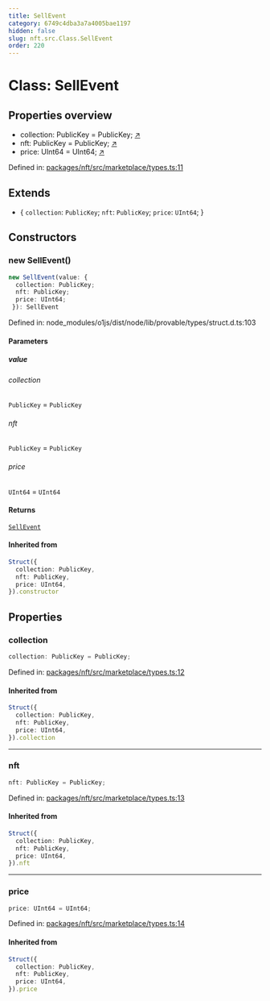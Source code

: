 ```yaml
---
title: SellEvent
category: 6749c4dba3a7a4005bae1197
hidden: false
slug: nft.src.Class.SellEvent
order: 220
---
```


# Class: SellEvent

## Properties overview

- collection:  PublicKey = PublicKey; [↗](#collection)
- nft:  PublicKey = PublicKey; [↗](#nft)
- price:  UInt64 = UInt64; [↗](#price)

Defined in: [packages/nft/src/marketplace/types.ts:11](https://github.com/zkcloudworker/minatokens-lib/blob/main/packages/nft/src/marketplace/types.ts#L11)

## Extends

- \{
  `collection`: `PublicKey`;
  `nft`: `PublicKey`;
  `price`: `UInt64`;
 \}

## Constructors

### new SellEvent()

```ts
new SellEvent(value: {
  collection: PublicKey;
  nft: PublicKey;
  price: UInt64;
 }): SellEvent
```

Defined in: node\_modules/o1js/dist/node/lib/provable/types/struct.d.ts:103

#### Parameters

##### value

###### collection

`PublicKey` = `PublicKey`

###### nft

`PublicKey` = `PublicKey`

###### price

`UInt64` = `UInt64`

#### Returns

[`SellEvent`](nftsrcclasssellevent)

#### Inherited from

```ts
Struct({
  collection: PublicKey,
  nft: PublicKey,
  price: UInt64,
}).constructor
```

## Properties

### collection

```ts
collection: PublicKey = PublicKey;
```

Defined in: [packages/nft/src/marketplace/types.ts:12](https://github.com/zkcloudworker/minatokens-lib/blob/main/packages/nft/src/marketplace/types.ts#L12)

#### Inherited from

```ts
Struct({
  collection: PublicKey,
  nft: PublicKey,
  price: UInt64,
}).collection
```

***

### nft

```ts
nft: PublicKey = PublicKey;
```

Defined in: [packages/nft/src/marketplace/types.ts:13](https://github.com/zkcloudworker/minatokens-lib/blob/main/packages/nft/src/marketplace/types.ts#L13)

#### Inherited from

```ts
Struct({
  collection: PublicKey,
  nft: PublicKey,
  price: UInt64,
}).nft
```

***

### price

```ts
price: UInt64 = UInt64;
```

Defined in: [packages/nft/src/marketplace/types.ts:14](https://github.com/zkcloudworker/minatokens-lib/blob/main/packages/nft/src/marketplace/types.ts#L14)

#### Inherited from

```ts
Struct({
  collection: PublicKey,
  nft: PublicKey,
  price: UInt64,
}).price
```
